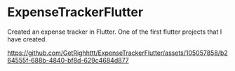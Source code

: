 # ExpenseTrackerFlutter
Created an expense tracker in Flutter. One of the first flutter projects that I have created. 

https://github.com/GetRighhttt/ExpenseTrackerFlutter/assets/105057858/b264555f-688b-4840-bf8d-629c4684d877
